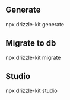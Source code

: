 ## Generate

npx drizzle-kit generate

## Migrate to db

npx drizzle-kit migrate

## Studio

npx drizzle-kit studio
